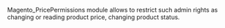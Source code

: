 Magento_PricePermissions module allows to restrict such admin rights as changing or reading product price, changing product status.

